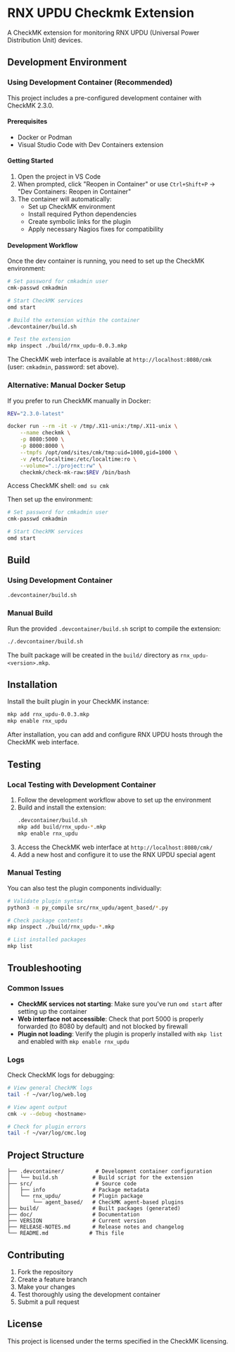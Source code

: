 # RNX UPDU Checkmk Extension

A CheckMK extension for monitoring RNX UPDU (Universal Power Distribution Unit) devices.

## Development Environment

### Using Development Container (Recommended)

This project includes a pre-configured development container with CheckMK 2.3.0. 

#### Prerequisites
- Docker or Podman
- Visual Studio Code with Dev Containers extension

#### Getting Started
1. Open the project in VS Code
2. When prompted, click "Reopen in Container" or use `Ctrl+Shift+P` → "Dev Containers: Reopen in Container"
3. The container will automatically:
   - Set up CheckMK environment
   - Install required Python dependencies
   - Create symbolic links for the plugin
   - Apply necessary Nagios fixes for compatibility

#### Development Workflow
Once the dev container is running, you need to set up the CheckMK environment:

```bash
# Set password for cmkadmin user
cmk-passwd cmkadmin

# Start CheckMK services
omd start

# Build the extension within the container
.devcontainer/build.sh

# Test the extension
mkp inspect ./build/rnx_updu-0.0.3.mkp
```

The CheckMK web interface is available at `http://localhost:8080/cmk` (user: `cmkadmin`, password: set above).

### Alternative: Manual Docker Setup

If you prefer to run CheckMK manually in Docker:

```bash
REV="2.3.0-latest"

docker run --rm -it -v /tmp/.X11-unix:/tmp/.X11-unix \
    --name checkmk \
    -p 8080:5000 \
    -p 8000:8000 \
    --tmpfs /opt/omd/sites/cmk/tmp:uid=1000,gid=1000 \
    -v /etc/localtime:/etc/localtime:ro \
    --volume=".:/project:rw" \
    checkmk/check-mk-raw:$REV /bin/bash
```

Access CheckMK shell: `omd su cmk`

Then set up the environment:
```bash
# Set password for cmkadmin user
cmk-passwd cmkadmin

# Start CheckMK services
omd start
```

## Build

### Using Development Container
```bash
.devcontainer/build.sh
```

### Manual Build
Run the provided `.devcontainer/build.sh` script to compile the extension:

```bash
./.devcontainer/build.sh
```

The built package will be created in the `build/` directory as `rnx_updu-<version>.mkp`.

## Installation

Install the built plugin in your CheckMK instance:

```bash
mkp add rnx_updu-0.0.3.mkp
mkp enable rnx_updu
```

After installation, you can add and configure RNX UPDU hosts through the CheckMK web interface.

## Testing

### Local Testing with Development Container

1. Follow the development workflow above to set up the environment
2. Build and install the extension:
   ```bash
   .devcontainer/build.sh
   mkp add build/rnx_updu-*.mkp
   mkp enable rnx_updu
   ```
3. Access the CheckMK web interface at `http://localhost:8080/cmk/`
4. Add a new host and configure it to use the RNX UPDU special agent

### Manual Testing

You can also test the plugin components individually:
```bash
# Validate plugin syntax
python3 -m py_compile src/rnx_updu/agent_based/*.py

# Check package contents
mkp inspect ./build/rnx_updu-*.mkp

# List installed packages
mkp list
```

## Troubleshooting

### Common Issues

- **CheckMK services not starting**: Make sure you've run `omd start` after setting up the container
- **Web interface not accessible**: Check that port 5000 is properly forwarded (to 8080 by default) and not blocked by firewall
- **Plugin not loading**: Verify the plugin is properly installed with `mkp list` and enabled with `mkp enable rnx_updu`

### Logs

Check CheckMK logs for debugging:
```bash
# View general CheckMK logs
tail -f ~/var/log/web.log

# View agent output
cmk -v --debug <hostname>

# Check for plugin errors
tail -f ~/var/log/cmc.log
```

## Project Structure

```
├── .devcontainer/          # Development container configuration
│   └── build.sh           # Build script for the extension
├── src/                    # Source code
│   ├── info               # Package metadata
│   └── rnx_updu/          # Plugin package
│       └── agent_based/   # CheckMK agent-based plugins
├── build/                 # Built packages (generated)
├── doc/                   # Documentation
├── VERSION                # Current version
├── RELEASE-NOTES.md       # Release notes and changelog
└── README.md             # This file
```

## Contributing

1. Fork the repository
2. Create a feature branch
3. Make your changes
4. Test thoroughly using the development container
5. Submit a pull request

## License

This project is licensed under the terms specified in the CheckMK licensing.
